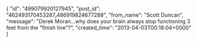  {
   "id": "499079920127945",
   "post_id": "462493170453287_486919824677288",
   "from_name": "Scott Duncan",
   "message": "Derek Moran...why does your brain always stop functioning 3 feet from the \"finish line\"?",
   "created_time": "2013-04-03T00:18:04+0000"
 }
